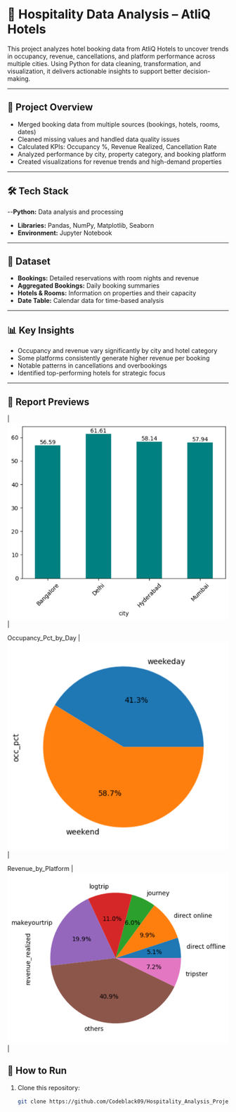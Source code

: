# 🏨 Hospitality Data Analysis – AtliQ Hotels

This project analyzes hotel booking data from AtliQ Hotels to uncover trends in occupancy, revenue, cancellations, and platform performance across multiple cities. Using Python for data cleaning, transformation, and visualization, it delivers actionable insights to support better decision-making.

---

## 📌 Project Overview
- Merged booking data from multiple sources (bookings, hotels, rooms, dates)
- Cleaned missing values and handled data quality issues
- Calculated KPIs: Occupancy %, Revenue Realized, Cancellation Rate
- Analyzed performance by city, property category, and booking platform
- Created visualizations for revenue trends and high-demand properties

---

## 🛠️ Tech Stack
--**Python:** Data analysis and processing
- **Libraries:** Pandas, NumPy, Matplotlib, Seaborn
- **Environment:** Jupyter Notebook

---

## 📂 Dataset
- **Bookings:** Detailed reservations with room nights and revenue
- **Aggregated Bookings:** Daily booking summaries
- **Hotels & Rooms:** Information on properties and their capacity
- **Date Table:** Calendar data for time-based analysis

---

## 📊 Key Insights
- Occupancy and revenue vary significantly by city and hotel category
- Some platforms consistently generate higher revenue per booking
- Notable patterns in cancellations and overbookings
- Identified top-performing hotels for strategic focus

---

## 📸 Report Previews


|![City](https://github.com/Codeblack09/Python_AtliQ_Hotels_Analysis/blob/main/images/occupancy_%25_by_city.png) |

Occupancy_Pct_by_Day |![Day](https://github.com/Codeblack09/Python_AtliQ_Hotels_Analysis/blob/main/images/occupancy_%25_by_days.png) |

Revenue_by_Platform |![Platform](https://github.com/Codeblack09/Python_AtliQ_Hotels_Analysis/blob/main/images/revenue_by_platform.png) |

## 🚀 How to Run
1. Clone this repository:
   ```bash
   git clone https://github.com/Codeblack09/Hospitality_Analysis_Project.git
